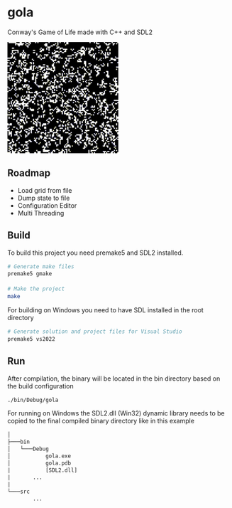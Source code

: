 # gola

Conway's Game of Life made with C++ and SDL2

![gola](./assets/preview.gif)

## Roadmap

- Load grid from file
- Dump state to file
- Configuration Editor
- Multi Threading

## Build

To build this project you need premake5 and SDL2 installed.

```bash
# Generate make files
premake5 gmake

# Make the project
make
```

For building on Windows you need to have SDL installed in the root directory

```bash
# Generate solution and project files for Visual Studio
premake5 vs2022
```

## Run
After compilation, the binary will be located in the bin directory based
on the build configuration

```bash
./bin/Debug/gola
```

For running on Windows the SDL2.dll (Win32) dynamic library needs
to be copied to the final compiled binary directory like in this example

```
│
├───bin
│   └───Debug
│           gola.exe
│           gola.pdb
|           [SDL2.dll]
|       ...
|
└───src
        ...
```
